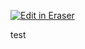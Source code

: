 <p><a target="_blank" href="https://eraser-qa.web.app/workspace/oFfGC2MruBXzX1J3f6NS" id="edit-in-eraser-github-link"><img alt="Edit in Eraser" src="https://firebasestorage.googleapis.com/v0/b/second-petal-295822.appspot.com/o/images%2Fgithub%2FOpen%20in%20Eraser.svg?alt=media&amp;token=968381c8-a7e7-472a-8ed6-4a6626da5501"></a></p>

test


<!--- Eraser file: https://eraser-qa.web.app/workspace/oFfGC2MruBXzX1J3f6NS --->